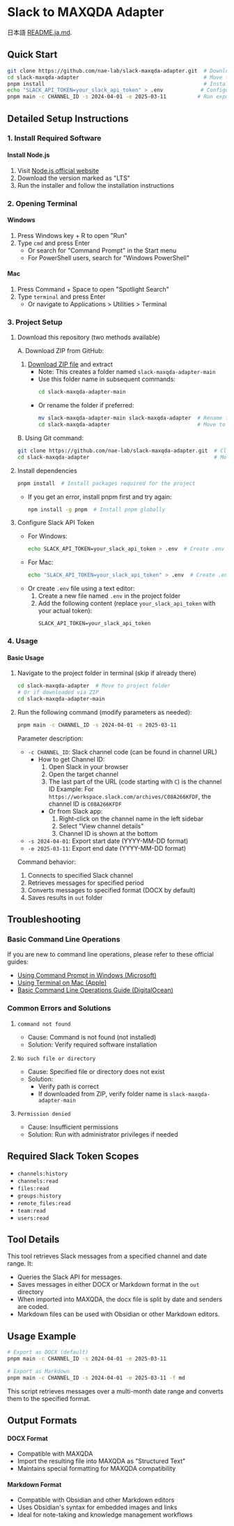 # Slack to MAXQDA Adapter

日本語 [README.ja.md](./README.ja.md).

## Quick Start
```sh
git clone https://github.com/nae-lab/slack-maxqda-adapter.git  # Download repository
cd slack-maxqda-adapter                                        # Move to project folder
pnpm install                                                   # Install required packages
echo "SLACK_API_TOKEN=your_slack_api_token" > .env            # Configure Slack API token
pnpm main -c CHANNEL_ID -s 2024-04-01 -e 2025-03-11          # Run export
```

## Detailed Setup Instructions

### 1. Install Required Software

#### Install Node.js
1. Visit [Node.js official website](https://nodejs.org/)
2. Download the version marked as "LTS"
3. Run the installer and follow the installation instructions

### 2. Opening Terminal

#### Windows
1. Press Windows key + R to open "Run"
2. Type `cmd` and press Enter
   - Or search for "Command Prompt" in the Start menu
   - For PowerShell users, search for "Windows PowerShell"

#### Mac
1. Press Command + Space to open "Spotlight Search"
2. Type `terminal` and press Enter
   - Or navigate to Applications > Utilities > Terminal

### 3. Project Setup
1. Download this repository (two methods available)

   A. Download ZIP from GitHub:
   1. [Download ZIP file](https://github.com/nae-lab/slack-maxqda-adapter/archive/refs/heads/main.zip) and extract
      - Note: This creates a folder named `slack-maxqda-adapter-main`
      - Use this folder name in subsequent commands:
        ```sh
        cd slack-maxqda-adapter-main
        ```
      - Or rename the folder if preferred:
        ```sh
        mv slack-maxqda-adapter-main slack-maxqda-adapter  # Rename folder
        cd slack-maxqda-adapter                            # Move to renamed folder
        ```

   B. Using Git command:
   ```sh
   git clone https://github.com/nae-lab/slack-maxqda-adapter.git  # Clone repository locally
   cd slack-maxqda-adapter                                        # Move to created folder
   ```

2. Install dependencies
   ```sh
   pnpm install  # Install packages required for the project
   ```
   - If you get an error, install pnpm first and try again:
     ```sh
     npm install -g pnpm  # Install pnpm globally
     ```

3. Configure Slack API Token
   - For Windows:
     ```sh
     echo SLACK_API_TOKEN=your_slack_api_token > .env  # Create .env file and write token
     ```
   - For Mac:
     ```sh
     echo "SLACK_API_TOKEN=your_slack_api_token" > .env  # Create .env file and write token
     ```
   - Or create `.env` file using a text editor:
     1. Create a new file named `.env` in the project folder
     2. Add the following content (replace `your_slack_api_token` with your actual token):
        ```
        SLACK_API_TOKEN=your_slack_api_token
        ```

### 4. Usage

#### Basic Usage
1. Navigate to the project folder in terminal (skip if already there)
   ```sh
   cd slack-maxqda-adapter  # Move to project folder
   # Or if downloaded via ZIP
   cd slack-maxqda-adapter-main
   ```

2. Run the following command (modify parameters as needed):
   ```sh
   pnpm main -c CHANNEL_ID -s 2024-04-01 -e 2025-03-11
   ```

   Parameter description:
   - `-c CHANNEL_ID`: Slack channel code (can be found in channel URL)
     - How to get Channel ID:
       1. Open Slack in your browser
       2. Open the target channel
       3. The last part of the URL (code starting with `C`) is the channel ID
          Example: For `https://workspace.slack.com/archives/C08A266KFDF`, the channel ID is `C08A266KFDF`
       - Or from Slack app:
         1. Right-click on the channel name in the left sidebar
         2. Select "View channel details"
         3. Channel ID is shown at the bottom
   - `-s 2024-04-01`: Export start date (YYYY-MM-DD format)
   - `-e 2025-03-11`: Export end date (YYYY-MM-DD format)

   Command behavior:
   1. Connects to specified Slack channel
   2. Retrieves messages for specified period
   3. Converts messages to specified format (DOCX by default)
   4. Saves results in `out` folder

## Troubleshooting

### Basic Command Line Operations

If you are new to command line operations, please refer to these official guides:

- [Using Command Prompt in Windows (Microsoft)](https://learn.microsoft.com/en-us/windows-server/administration/windows-commands/windows-commands)
- [Using Terminal on Mac (Apple)](https://support.apple.com/guide/terminal/welcome/mac)
- [Basic Command Line Operations Guide (DigitalOcean)](https://www.digitalocean.com/community/tutorials/how-to-use-cd-pwd-and-ls-to-explore-the-file-system-on-a-linux-server)

### Common Errors and Solutions

1. `command not found`
   - Cause: Command is not found (not installed)
   - Solution: Verify required software installation

2. `No such file or directory`
   - Cause: Specified file or directory does not exist
   - Solution:
     - Verify path is correct
     - If downloaded from ZIP, verify folder name is `slack-maxqda-adapter-main`

3. `Permission denied`
   - Cause: Insufficient permissions
   - Solution: Run with administrator privileges if needed

## Required Slack Token Scopes

- `channels:history`
- `channels:read`
- `files:read`
- `groups:history`
- `remote_files:read`
- `team:read`
- `users:read`


## Tool Details
This tool retrieves Slack messages from a specified channel and date range. It:
- Queries the Slack API for messages.
- Saves messages in either DOCX or Markdown format in the `out` directory
- When imported into MAXQDA, the docx file is split by date and senders are coded.
- Markdown files can be used with Obsidian or other Markdown editors.

## Usage Example

```sh
# Export as DOCX (default)
pnpm main -c CHANNEL_ID -s 2024-04-01 -e 2025-03-11

# Export as Markdown
pnpm main -c CHANNEL_ID -s 2024-04-01 -e 2025-03-11 -f md
```

This script retrieves messages over a multi-month date range and converts them to the specified format.

## Output Formats

#### DOCX Format
- Compatible with MAXQDA
- Import the resulting file into MAXQDA as "Structured Text"
- Maintains special formatting for MAXQDA compatibility

#### Markdown Format
- Compatible with Obsidian and other Markdown editors
- Uses Obsidian's syntax for embedded images and links
- Ideal for note-taking and knowledge management workflows

